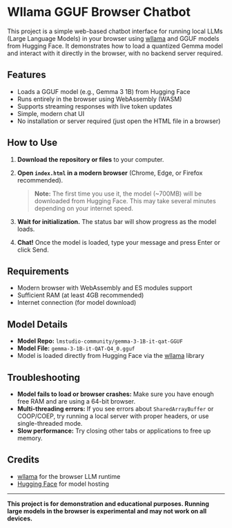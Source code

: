 # Wllama GGUF Browser Chatbot

This project is a simple web-based chatbot interface for running local LLMs (Large Language Models) in your browser using [wllama](https://github.com/wllama/wllama) and GGUF models from Hugging Face. It demonstrates how to load a quantized Gemma model and interact with it directly in the browser, with no backend server required.

## Features

- Loads a GGUF model (e.g., Gemma 3 1B) from Hugging Face
- Runs entirely in the browser using WebAssembly (WASM)
- Supports streaming responses with live token updates
- Simple, modern chat UI
- No installation or server required (just open the HTML file in a browser)


## How to Use

1. **Download the repository or files** to your computer.

2. **Open `index.html` in a modern browser** (Chrome, Edge, or Firefox recommended).

   > **Note:** The first time you use it, the model (~700MB) will be downloaded from Hugging Face. This may take several minutes depending on your internet speed.

3. **Wait for initialization.** The status bar will show progress as the model loads.

4. **Chat!** Once the model is loaded, type your message and press Enter or click Send.

## Requirements

- Modern browser with WebAssembly and ES modules support
- Sufficient RAM (at least 4GB recommended)
- Internet connection (for model download)

## Model Details

- **Model Repo:** `lmstudio-community/gemma-3-1B-it-qat-GGUF`
- **Model File:** `gemma-3-1B-it-QAT-Q4_0.gguf`
- Model is loaded directly from Hugging Face via the [wllama](https://github.com/wllama/wllama) library

## Troubleshooting

- **Model fails to load or browser crashes:** Make sure you have enough free RAM and are using a 64-bit browser.
- **Multi-threading errors:** If you see errors about `SharedArrayBuffer` or COOP/COEP, try running a local server with proper headers, or use single-threaded mode.
- **Slow performance:** Try closing other tabs or applications to free up memory.

## Credits

- [wllama](https://github.com/wllama/wllama) for the browser LLM runtime
- [Hugging Face](https://huggingface.co/) for model hosting

---

**This project is for demonstration and educational purposes. Running large models in the browser is experimental and may not work on all devices.**
